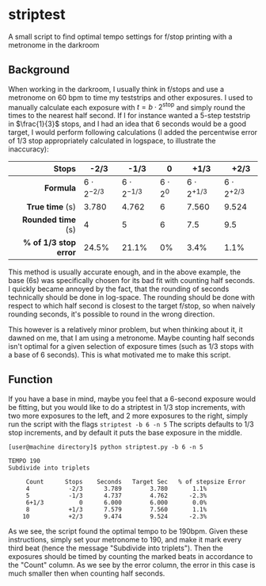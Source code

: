 # striptest
A small script to find optimal tempo settings for f/stop printing with a metronome in the darkroom
## Background

When working in the darkroom, I usually think in f/stops and use a metronome on 60 bpm to time my teststrips and other exposures.
I used to manually calculate each exposure with $t=b\cdot 2^{\text{stop}}$ and simply round the times to the nearest half second. If I for instance wanted a 5-step teststrip in $\frac{1}{3}$ stops, and I had an idea that 6 seconds would be a good target, I would perform following calculations (I added the percentwise error of 1/3 stop appropriately calculated in logspace, to illustrate the inaccuracy):

| **Stops** | -2/3   | -1/3   | 0   |   +1/3|    +2/3   |
|-------:|--------|----------|----------|---------|-------------|
| **Formula** | $6\cdot2^{-2/3}$   | $6\cdot2^{-1/3}$   | $6\cdot2^{0}$   | $6\cdot2^{+1/3}$| $6\cdot2^{+2/3}$|
| **True time** (s)| 3.780   | 4.762  | 6   | 7.560 | 9.524| 
| **Rounded time** (s)| 4  | 5   | 6   | 7.5| 9.5 |
|**% of 1/3 stop error**| 24.5%| 21.1%|0%|3.4%| 1.1%|

This method is usually accurate enough, and in the above example, the base (6s) was specifically chosen for its bad fit with counting half seconds.
I quickly became annoyed by the fact, that the rounding of seconds technically should be done in log-space. The rounding should be done with respect to which half second is closest to the target f/stop, so when naively rounding seconds, it's possible to round in the wrong direction.

This however is a relatively minor problem, but when thinking about it, it dawned on me, that I am using a metronome. Maybe counting half seconds isn't optimal for a given selection of exposure times (such as 1/3 stops with a base of 6 seconds). This is what motivated me to make this script.

## Function
If you have a base in mind, maybe you feel that a 6-second exposure would be fitting, but you would like to do a striptest in 1/3 stop increments, with two more exposures to the left, and 2 more exposures to the right, simply run the script with the flags `striptest -b 6 -n 5`
The scripts defaults to 1/3 stop increments, and by default it puts the base exposure in the middle.
```
[user@machine directory]$ python striptest.py -b 6 -n 5

TEMPO 190
Subdivide into triplets

     Count      Stops    Seconds   Target Sec   % of stepsize Error
     4           -2/3      3.789        3.780       1.1%
     5           -1/3      4.737        4.762      -2.3%
     6+1/3          0      6.000        6.000       0.0%
     8           +1/3      7.579        7.560       1.1%
    10           +2/3      9.474        9.524      -2.3%
```
As we see, the script found the optimal tempo to be 190bpm. 
Given these instructions, simply set your metronome to 190, and make it mark every third beat (hence the message "Subdivide into triplets"). Then the exposures should be timed by counting the marked beats in accordance to the "Count" column. As we see by the error column, the error in this case is much smaller then when counting half seconds.
